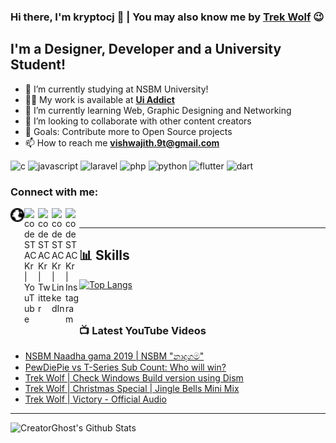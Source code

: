 ### Hi there, I'm kryptocj 👋 | You may also know me by [Trek Wolf] 😉

## I'm a Designer, Developer and a University Student!
- 🔭 I’m currently studying at NSBM University!
- 👨‍💻 My work is available at **[Ui Addict][website]**
- 🌱 I’m currently learning Web, Graphic Designing and Networking
- 👯 I’m looking to collaborate with other content creators
- 🥅 Goals: Contribute more to Open Source projects
- 📫 How to reach me **vishwajith.9t@gmail.com**


<p align="left"><img src="https://devicons.github.io/devicon/devicon.git/icons/c/c-original.svg" alt="c" width="20" height="20"/> <img src="https://devicons.github.io/devicon/devicon.git/icons/javascript/javascript-original.svg" alt="javascript" width="20" height="20"/> <img src="https://devicons.github.io/devicon/devicon.git/icons/laravel/laravel-plain-wordmark.svg" alt="laravel" width="20" height="20"/> <img src="https://devicons.github.io/devicon/devicon.git/icons/php/php-original.svg" alt="php" width="20" height="20"/> <img src="https://devicons.github.io/devicon/devicon.git/icons/python/python-original-wordmark.svg" alt="python" width="20" height="20"/> <img src="https://cdn.jsdelivr.net/npm/simple-icons@3.1.0/icons/flutter.svg" alt="flutter" width="20" height="20"/> <img src="https://cdn.jsdelivr.net/npm/simple-icons@3.1.0/icons/dart.svg" alt="dart" width="20" height="20"/></p>

### Connect with me:

[<img align="left" alt="codeSTACKr.com" width="22px" src="https://raw.githubusercontent.com/iconic/open-iconic/master/svg/globe.svg" />][website]
[<img align="left" alt="codeSTACKr | YouTube" width="22px" src="https://cdn.jsdelivr.net/npm/simple-icons@v3/icons/youtube.svg" />][youtube]
[<img align="left" alt="codeSTACKr | Twitter" width="22px" src="https://cdn.jsdelivr.net/npm/simple-icons@v3/icons/twitter.svg" />][twitter]
[<img align="left" alt="codeSTACKr | LinkedIn" width="22px" src="https://cdn.jsdelivr.net/npm/simple-icons@v3/icons/linkedin.svg" />][linkedin]
[<img align="left" alt="codeSTACKr | Instagram" width="22px" src="https://cdn.jsdelivr.net/npm/simple-icons@v3/icons/instagram.svg" />][instagram]


<br />

---

## 📊 Skills
<!--START_SECTION:waka-->

[![Top Langs](https://github-readme-stats.vercel.app/api/top-langs/?username=kryptocj&layout=compact)](https://github.com/kryptocj/github-readme-stats)

<!--END_SECTION:waka-->
<br />

### 📺 Latest YouTube Videos
<!-- YOUTUBE:START -->
- [NSBM Naadha gama 2019 | NSBM "නාදගම"](https://www.youtube.com/watch?v=--CgY3SjTkQ)
- [PewDiePie vs T-Series Sub Count: Who will win?](https://www.youtube.com/watch?v=0hZhVXjnD3g)
- [Trek Wolf | Check Windows Build version using Dism](https://www.youtube.com/watch?v=Nbt6VHXVQb8)
- [Trek Wolf | Christmas Special | Jingle Bells Mini Mix](https://www.youtube.com/watch?v=U5s8i-06pdM)
- [Trek Wolf | Victory - Official Audio](https://www.youtube.com/watch?v=DCIXSj9X-g0)
<!-- YOUTUBE:END -->

---

<img align="left" alt="CreatorGhost's Github Stats" src="https://github-readme-stats.vercel.app/api?username=kryptocj&show_icons=true&hide_border=true" />






[website]: https://ui-addict.blogspot.com

[youtube]: https://www.youtube.com/channel/UCt5gKZ2TsM5xRBN8A96ifDA?

[twitter]: https://twitter.com/vishwajith_cj

[instagram]: https://www.instagram.com/chandima.vishwajith

[linkedin]: https://www.linkedin.com/in/chandima-vishwajith-jopheus-7a0ba110a/

[Ui Addict]: https://ui-addict.blogspot.com

[Trek Wolf]: https://www.youtube.com/channel/UCt5gKZ2TsM5xRBN8A96ifDA?
